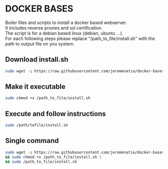 # DOCKER BASES
Boiler files and scripts to install a docker based webserver.\
It includes reverse proxies and ssl certification.\
The script is for a debian based linux (debian, ubuntu ...). \
For each following steps please replace "/path_to_file/install.sh" with the path to output file on you system.

## Download install.sh
```bash
sudo wget -q https://raw.githubusercontent.com/jeromenatio/docker-bases/main/install.sh -O /path_to_file/install.sh
```

## Make it executable
```bash
sudo chmod +x /path_to_file/install.sh
```

## Execute and follow instructions
```bash
sudo /path/tofile/install.sh
```

## Single command
```bash
sudo wget -q https://raw.githubusercontent.com/jeromenatio/docker-bases/main/install.sh -O /path_to_file/install.sh \
&& sudo chmod +x /path_to_file/install.sh \
&& sudo /path_to_file/install.sh
```
